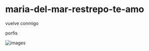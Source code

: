 # maria-del-mar-restrepo-te-amo
vuelve conmigo 

porfis


![images](https://github.com/user-attachments/assets/7d1e727d-d8d4-4193-8ceb-bc6a86a7df89)
